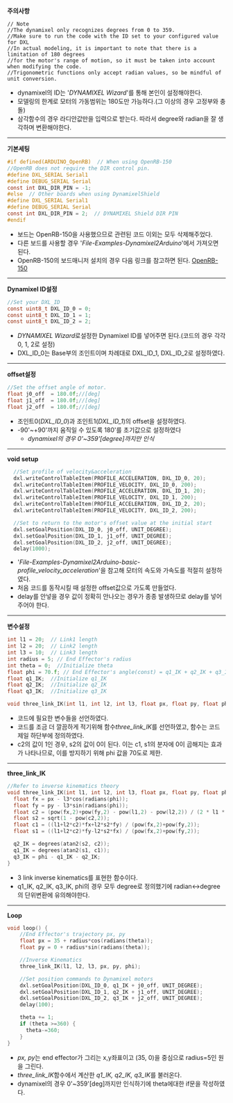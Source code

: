 **주의사항**
```
// Note
//The dynamixel only recognizes degrees from 0 to 359.
//Make sure to run the code with the ID set to your configured value for DXL
//In actual modeling, it is important to note that there is a limitation of 180 degrees
//for the motor's range of motion, so it must be taken into account when modifying the code.
//Trigonometric functions only accept radian values, so be mindful of unit conversion.
```
- dynamixel의 ID는 '*DYNAMIXEL Wizard*'를 통해 본인이 설정해야한다.
- 모델링의 한계로 모터의 가동범위는 180도만 가능하다.(그 이상의 경우 고정부와 충돌)
- 삼각함수의 경우 라디안값만을 입력으로 받는다. 따라서 degree와 radian을 잘 생각하며 변환해야한다.

---
**기본세팅**
```c
#if defined(ARDUINO_OpenRB)  // When using OpenRB-150
//OpenRB does not require the DIR control pin.
#define DXL_SERIAL Serial1
#define DEBUG_SERIAL Serial
const int DXL_DIR_PIN = -1;
#else  // Other boards when using DynamixelShield
#define DXL_SERIAL Serial1
#define DEBUG_SERIAL Serial
const int DXL_DIR_PIN = 2;  // DYNAMIXEL Shield DIR PIN
#endif
```
- 보드는 OpenRB-150을 사용했으므로 관련된 코드 이외는 모두 삭제해주었다.
- 다른 보드를 사용할 경우 '*File-Examples-Dynamixel2Arduino*'에서 가져오면 된다.
- OpenRB-150의 보드매니저 설치의 경우 다음 링크를 참고하면 된다.
[OpenRB-150](https://emanual.robotis.com/docs/kr/parts/controller/openrb-150/#%EC%95%84%EB%91%90%EC%9D%B4%EB%85%B8-ide-%EC%84%A4%EC%B9%98)
---
**Dynamixel ID설정**
```c
//Set your DXL_ID
const uint8_t DXL_ID_0 = 0;
const uint8_t DXL_ID_1 = 1;
const uint8_t DXL_ID_2 = 2;
```
- *DYNAMIXEL Wizard*로설정한 Dynamixel ID를 넣어주면 된다.(코드의 경우 각각 0, 1, 2로 설정)
- DXL_ID_0는 Base부의 조인트이며 차례대로 DXL_ID_1, DXL_ID_2로 설정하였다.
---
**offset설정**
```c
//Set the offset angle of motor.
float j0_off  = 180.0f;//[deg]
float j1_off  = 180.0f;//[deg]
float j2_off  = 180.0f;//[deg]
```
- 조인트0(*DXL_ID_0*)과 조인트1(*DXL_ID_1*)의 offset을 설정하였다.
- -90'~+90'까지 움직일 수 있도록 180'를 초기값으로 설정하였다
  - *dynamixel의 경우 0'~359'[degree]까지만 인식*
---
**void setup**
```c
  //Set profile of velocity&acceleration
  dxl.writeControlTableItem(PROFILE_ACCELERATION, DXL_ID_0, 20);
  dxl.writeControlTableItem(PROFILE_VELOCITY, DXL_ID_0, 200);
  dxl.writeControlTableItem(PROFILE_ACCELERATION, DXL_ID_1, 20);
  dxl.writeControlTableItem(PROFILE_VELOCITY, DXL_ID_1, 200);
  dxl.writeControlTableItem(PROFILE_ACCELERATION, DXL_ID_2, 20);
  dxl.writeControlTableItem(PROFILE_VELOCITY, DXL_ID_2, 200);

  //Set to return to the motor's offset value at the initial start
  dxl.setGoalPosition(DXL_ID_0, j0_off, UNIT_DEGREE);
  dxl.setGoalPosition(DXL_ID_1, j1_off, UNIT_DEGREE);
  dxl.setGoalPosition(DXL_ID_2, j2_off, UNIT_DEGREE);
  delay(1000);
```
- '*File-Examples-Dynamixel2Arduino-basic-profile_velocity_acceleration*'을 참고해 모터의 속도와 가속도를 적절히 설정하였다.
- 처음 코드를 동작시킬 때 설정한 offset값으로 가도록 만들었다.
- delay를 안넣을 경우 값이 정확히 안나오는 경우가 종종 발생하므로 delay를 넣어주어야 한다.
---
**변수설정**
```c
int l1 = 20;  // Link1 length
int l2 = 20;  // Link2 length
int l3 = 10;  // Link3 length
int radius = 5; // End Effector's radius
int theta = 0;  //Initialize theta
float phi = 70.f; // End Effector's angle(const) = q1_IK + q2_IK + q3_IK
float q1_IK;  //Initialize q1_IK
float q2_IK;  //Initialize q2_IK
float q3_IK;  //Initialize q3_IK

void three_link_IK(int l1, int l2, int l3, float px, float py, float phi);
```
- 코드에 필요한 변수들을 선언하였다.
- 코드를 조금 더 깔끔하게 적기위해 함수*three_link_IK*를 선언하였고, 함수는 코드 제일 하단부에 정의하였다.
- c2의 값이 1인 경우, s2의 값이 0이 된다. 이는 c1, s1의 분자에 0이 곱해지는 효과가 나타나므로, 이를 방지하기 위해 phi 값을 70도로 제한.
---
**three_link_IK**
```c
//Refer to inverse kinematics theory
void three_link_IK(int l1, int l2, int l3, float px, float py, float phi) {
  float fx = px - l3*cos(radians(phi));
  float fy = py - l3*sin(radians(phi));
  float c2 = (pow(fx,2)+pow(fy,2) - pow(l1,2) - pow(l2,2)) / (2 * l1 * l2);
  float s2 = sqrt(1 - pow(c2,2));
  float c1 = ((l1+l2*c2)*fx+l2*s2*fy) / (pow(fx,2)+pow(fy,2));
  float s1 = ((l1+l2*c2)*fy-l2*s2*fx) / (pow(fx,2)+pow(fy,2));

  q2_IK = degrees(atan2(s2, c2));
  q1_IK = degrees(atan2(s1, c1));
  q3_IK = phi - q1_IK - q2_IK;
}
```
- 3 link inverse kinematics를 표현한 함수이다.
- q1_IK, q2_IK, q3_IK, phi의 경우 모두 degree로 정의했기에 radian<->degree의 단위변환에 유의해야한다.
---
**Loop**
```c
void loop() {
    //End Effector's trajectory px, py
    float px = 35 + radius*cos(radians(theta));
    float py = 0 + radius*sin(radians(theta));

    //Inverse Kinematics
    three_link_IK(l1, l2, l3, px, py, phi);

    //Set position commands to Dynamixel motors
    dxl.setGoalPosition(DXL_ID_0, q1_IK + j0_off, UNIT_DEGREE);
    dxl.setGoalPosition(DXL_ID_1, q2_IK + j1_off, UNIT_DEGREE);
    dxl.setGoalPosition(DXL_ID_2, q3_IK + j2_off, UNIT_DEGREE);
    delay(100);

    theta += 1;
    if (theta >=360) {
      theta-=360;
    }
}
```
- *px, py*는 end effector가 그리는 x,y좌표이고 (35, 0)을 중심으로 radius=5인 원을 그린다.
- *three_link_IK*함수에서 계산한 *q1_IK, q2_IK, q3_IK*를 불러온다.
- dynamixel의 경우 0'~359'[deg]까지만 인식하기에 theta에대한 if문을 작성하였다.

